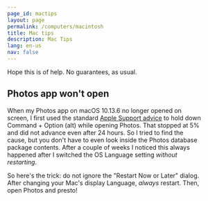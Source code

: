 ```yaml
---
page_id: mactips
layout: page
permalink: /computers/macintosh
title: Mac tips
description: Mac Tips
lang: en-us
nav: false
---
```


Hope this is of help. No guarantees, as usual.

<div class="card mx-auto mb-3 p-3" style="max-width: 90%;">

<h2>Photos app won't open</h2>

When my Photos app on macOS 10.13.6 no longer opened on screen, I first used the standard
<a href="https://support.apple.com/en-us/HT204967">Apple Support advice</a> to hold down Command + Option (alt) while opening Photos.
That stopped at 5% and did not advance even after 24 hours.
So I tried to find the cause, but you don't have to even look inside the Photos database package contents.
After a couple of weeks I noticed this always happened after I switched the OS Language setting <em>without restarting</em>.

So here's the trick: do not ignore the "Restart Now or Later" dialog. After changing your Mac's display Language, <em>always</em> restart.
Then, open Photos and presto!

</div>
